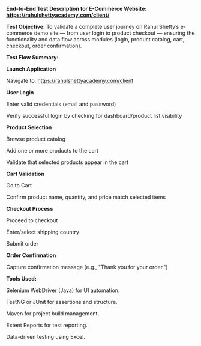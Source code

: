 **End-to-End Test Description for E-Commerce Website: https://rahulshettyacademy.com/client/**

**Test Objective:**
To validate a complete user journey on Rahul Shetty’s e-commerce demo site — from user login to product checkout — ensuring the functionality and data flow across modules (login, product catalog, cart, checkout, order confirmation).

**Test Flow Summary:**

**Launch Application**

Navigate to: https://rahulshettyacademy.com/client

**User Login**

Enter valid credentials (email and password)

Verify successful login by checking for dashboard/product list visibility

**Product Selection**

Browse product catalog

Add one or more products to the cart

Validate that selected products appear in the cart

**Cart Validation**

Go to Cart

Confirm product name, quantity, and price match selected items

**Checkout Process**

Proceed to checkout

Enter/select shipping country

Submit order

**Order Confirmation**

Capture confirmation message (e.g., "Thank you for your order.")

**Tools Used:**

Selenium WebDriver (Java) for UI automation.

TestNG or JUnit for assertions and structure.

Maven for project build management.

Extent Reports for test reporting.

Data-driven testing using Excel.
